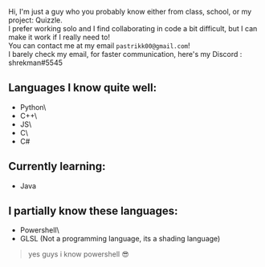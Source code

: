 Hi, I'm just a guy who you probably know either from class, school, or my project: Quizzle.\
I prefer working solo and I find collaborating in code a bit difficult, but I can make it work if I really need to!\
You can contact me at my email `pastrikk00@gmail.com`!\
I barely check my email, for faster communication, here's my Discord : shrekman#5545

## Languages I know quite well:
- Python\
- C++\
- JS\
- C\
- C#

## Currently learning:
- Java

## I partially know these languages:
- Powershell\
- GLSL (Not a programming language, its a shading language)

> yes guys i know powershell 😎
